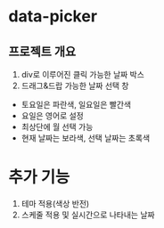# data-picker

## 프로젝트 개요

1. div로 이루어진 클릭 가능한 날짜 박스
2. 드래그&드랍 가능한 날짜 선택 창

- 토요일은 파란색, 일요일은 빨간색
- 요일은 영어로 설정
- 최상단에 월 선택 가능
- 현재 날짜는 보라색, 선택 날짜는 초록색

# 추가 기능

1. 테마 적용(색상 반전)
2. 스케줄 적용 및 실시간으로 나타내는 날짜
